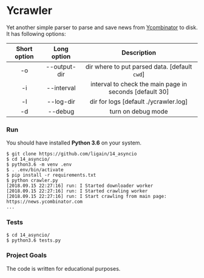 # Ycrawler
Yet another simple parser to parse and save news from [Ycombinator](https://news.ycombinator.com) to disk.
It has following options:

| Short option | Long option | Description |
|:---:|:---:|:---:|
| -o | --output-dir | dir where to put parsed data. [default `cwd`] |
| -i | --interval | interval to check the main page in seconds [default 30] |
| -l | --log-dir | dir for logs [default ./ycrawler.log] |
| -d | --debug | turn on debug mode |


### Run
You should have installed **Python 3.6** on your system.
```
$ git clone https://github.com/ligain/14_asyncio
$ cd 14_asyncio/
$ python3.6 -m venv .env
$ . .env/bin/activate
$ pip install -r requirements.txt
$ python crawler.py
[2018.09.15 22:27:16] run: I Started downloader worker
[2018.09.15 22:27:16] run: I Started crawling worker
[2018.09.15 22:27:16] run: I Start crawling from main page: https://news.ycombinator.com
...
```
### Tests
```
$ cd 14_asyncio/
$ python3.6 tests.py
```

### Project Goals
The code is written for educational purposes.
